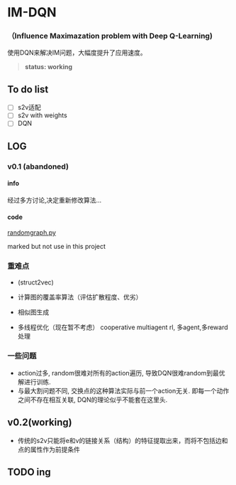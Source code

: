 # IM-DQN

### （Influence Maximazation problem with Deep Q-Learning)

使用DQN来解决IM问题，大幅度提升了应用速度。

> **status: working**

## To do list

- [ ] s2v适配
- [ ] s2v with weights
- [ ] DQN

## LOG 

### v0.1 (abandoned)

#### info

经过多方讨论,决定重新修改算法...
#### code

[randomgraph.py](https://github.com/j2kun/erdos-renyi)

marked but not use in this project

### 重难点

- (struct2vec)
- 计算图的覆盖率算法（评估扩散程度、优劣）
- 相似图生成


- 多线程优化（现在暂不考虑）
  cooperative multiagent rl, 多agent,多reward处理

### 一些问题
- action过多, random很难对所有的action遍历, 导致DQN很难random到最优解进行训练.
- 与最大割问题不同, 交换点的这种算法实际与前一个action无关. 即每一个动作之间不存在相互关联, DQN的理论似乎不能套在这里头. 

## v0.2(working)

- 传统的s2v只能将e和v的链接关系（结构）的特征提取出来，而将不包括边和点的属性作为前提条件

## TODO ing


